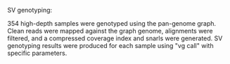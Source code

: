 SV genotyping:

354 high-depth samples were genotyped using the pan-genome graph. Clean reads were mapped against the graph genome, alignments were filtered, and a compressed coverage index and snarls were generated. SV genotyping results were produced for each sample using "vg call" with specific parameters.
